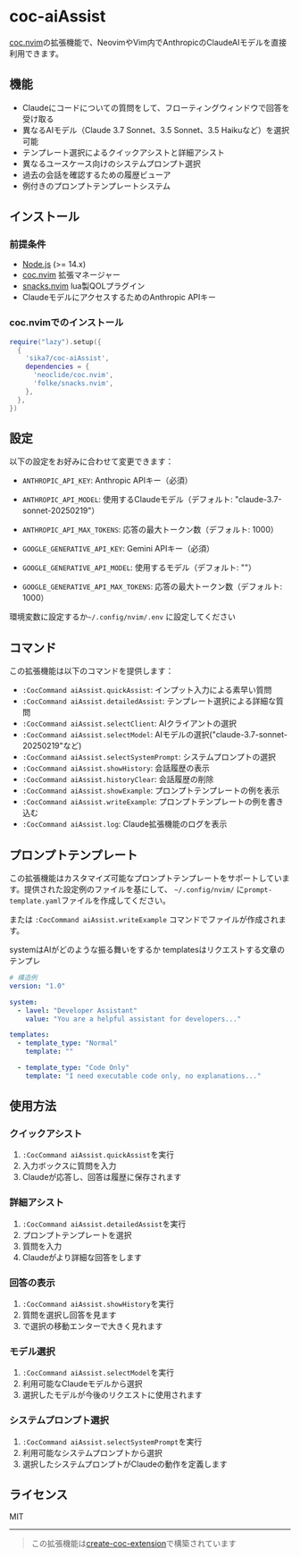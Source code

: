 # coc-aiAssist

[coc.nvim](https://github.com/neoclide/coc.nvim)の拡張機能で、NeovimやVim内でAnthropicのClaudeAIモデルを直接利用できます。

## 機能

- Claudeにコードについての質問をして、フローティングウィンドウで回答を受け取る
- 異なるAIモデル（Claude 3.7 Sonnet、3.5 Sonnet、3.5 Haikuなど）を選択可能
- テンプレート選択によるクイックアシストと詳細アシスト
- 異なるユースケース向けのシステムプロンプト選択
- 過去の会話を確認するための履歴ビューア
- 例付きのプロンプトテンプレートシステム

## インストール

### 前提条件

- [Node.js](https://nodejs.org/en/) (>= 14.x)
- [coc.nvim](https://github.com/neoclide/coc.nvim) 拡張マネージャー
- [snacks.nvim](https://github.com/folke/snacks.nvim) lua製QOLプラグイン
- ClaudeモデルにアクセスするためのAnthropic APIキー

### coc.nvimでのインストール

```init.lua
require("lazy").setup({
  {
    'sika7/coc-aiAssist',
    dependencies = {
      'neoclide/coc.nvim',
      'folke/snacks.nvim',
    },
  },
})
```

## 設定

以下の設定をお好みに合わせて変更できます：

- `ANTHROPIC_API_KEY`: Anthropic APIキー（必須）
- `ANTHROPIC_API_MODEL`: 使用するClaudeモデル（デフォルト: "claude-3.7-sonnet-20250219"）
- `ANTHROPIC_API_MAX_TOKENS`: 応答の最大トークン数（デフォルト: 1000）

- `GOOGLE_GENERATIVE_API_KEY`: Gemini APIキー（必須）
- `GOOGLE_GENERATIVE_API_MODEL`: 使用するモデル（デフォルト: ""）
- `GOOGLE_GENERATIVE_API_MAX_TOKENS`: 応答の最大トークン数（デフォルト: 1000）

環境変数に設定するか`~/.config/nvim/.env` に設定してください

## コマンド

この拡張機能は以下のコマンドを提供します：

- `:CocCommand aiAssist.quickAssist`: インプット入力による素早い質問
- `:CocCommand aiAssist.detailedAssist`: テンプレート選択による詳細な質問
- `:CocCommand aiAssist.selectClient`: AIクライアントの選択
- `:CocCommand aiAssist.selectModel`: AIモデルの選択("claude-3.7-sonnet-20250219"など)
- `:CocCommand aiAssist.selectSystemPrompt`: システムプロンプトの選択
- `:CocCommand aiAssist.showHistory`: 会話履歴の表示
- `:CocCommand aiAssist.historyClear`: 会話履歴の削除
- `:CocCommand aiAssist.showExample`: プロンプトテンプレートの例を表示
- `:CocCommand aiAssist.writeExample`: プロンプトテンプレートの例を書き込む
- `:CocCommand aiAssist.log`: Claude拡張機能のログを表示

## プロンプトテンプレート

この拡張機能はカスタマイズ可能なプロンプトテンプレートをサポートしています。提供された設定例のファイルを基にして、 `~/.config/nvim/` に`prompt-template.yaml`ファイルを作成してください。

または `:CocCommand aiAssist.writeExample` コマンドでファイルが作成されます。

systemはAIがどのような振る舞いをするか
templatesはリクエストする文章のテンプレ

```yaml
# 構造例
version: "1.0"

system:
  - lavel: "Developer Assistant"
    value: "You are a helpful assistant for developers..."

templates:
  - template_type: "Normal"
    template: ""

  - template_type: "Code Only"
    template: "I need executable code only, no explanations..."
```

## 使用方法

### クイックアシスト

1. `:CocCommand aiAssist.quickAssist`を実行
2. 入力ボックスに質問を入力
3. Claudeが応答し、回答は履歴に保存されます

### 詳細アシスト

1. `:CocCommand aiAssist.detailedAssist`を実行
2. プロンプトテンプレートを選択
3. 質問を入力
4. Claudeがより詳細な回答をします

### 回答の表示

1. `:CocCommand aiAssist.showHistory`を実行
2. 質問を選択し回答を見ます
3. <c-j><c-k>で選択の移動エンターで大きく見れます

### モデル選択

1. `:CocCommand aiAssist.selectModel`を実行
2. 利用可能なClaudeモデルから選択
3. 選択したモデルが今後のリクエストに使用されます

### システムプロンプト選択

1. `:CocCommand aiAssist.selectSystemPrompt`を実行
2. 利用可能なシステムプロンプトから選択
3. 選択したシステムプロンプトがClaudeの動作を定義します

## ライセンス

MIT

---

> この拡張機能は[create-coc-extension](https://github.com/fannheyward/create-coc-extension)で構築されています
